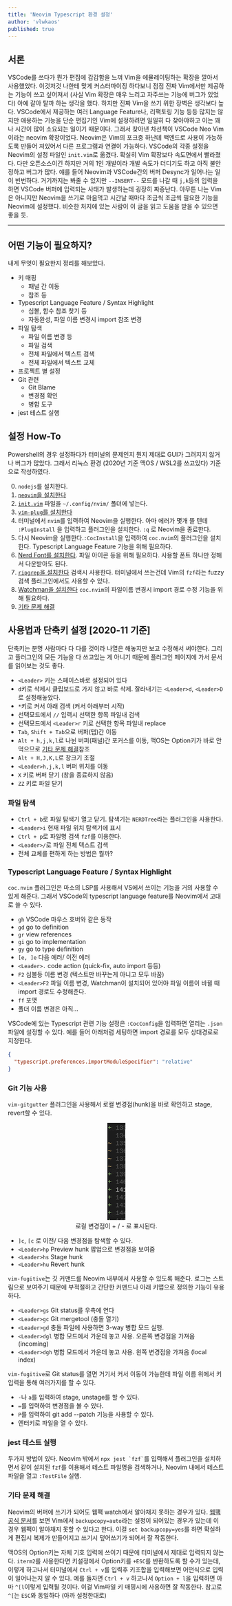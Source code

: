 ```yaml
---
title: 'Neovim Typescript 환경 설정'
author: 'vlwkaos'
published: true
---
```


## 서론

VSCode를 쓰다가 뭔가 편집에 갑갑함을 느껴 Vim을 에뮬레이팅하는 확장을 깔아서 사용했었다. 이것저것 나한테 맞게 커스터마이징 하다보니 점점 진짜 Vim에서만 제공하는 기능이 쓰고 싶어져서 (사실 Vim 확장은 매우 느리고 자주쓰는 기능에 버그가 있었다) 아예 갈아 탈까 하는 생각을 했다. 하지만 진짜 Vim을 쓰기 위한 장벽은 생각보다 높다. VSCode에서 제공하는 여러 Language Feature나, 리팩토링 기능 등등 많지는 않지만 애용하는 기능을 단순 편집기인 Vim에 설정하려면 일일히 다 찾아야하고 이는 꽤나 시간이 많이 소요되는 일이기 때문이다. 그래서 찾아낸 차선책이 VSCode Neo Vim 이라는 neovim 확장이었다. Neovim은 Vim의 포크중 하난데 백엔드로 사용이 가능하도록 만들어 져있어서 다른 프로그램과 연결이 가능하다. VSCode의 각종 설정을 Neovim의 설정 파일인 `init.vim`로 옮겼다. 확실히 Vim 확장보다 속도면에서 빨라졌다. 다만 오픈소스이긴 하지만 거의 1인 개발이라 개발 속도가 더디기도 하고 아직 불안정하고 버그가 많다. 얘를 들어 Neovim과 VSCode간의 버퍼 Desync가 일어나는 일이 빈번하다. 거기까지는 봐줄 수 있지만 `--INSERT--` 모드를 나갈 때 `j,k`등의 입력을 하면 VSCode 버퍼에 입력되는 사태가 발생하는데 굉장히 짜증난다. 아무튼 나는 Vim은 아니지만 Neovim을 쓰기로 마음먹고 시간날 때마다 조금씩 조금씩 필요한 기능을 Neovim에 설정했다. 비슷한 처지에 있는 사람이 이 글을 읽고 도움을 받을 수 있으면 좋을 듯.

---

## 어떤 기능이 필요하지?

내게 무엇이 필요한지 정리를 해보았다.

- 키 매핑
  - 패널 간 이동
  - 참조 등
- Typescript Language Feature / Syntax Highlight
  - 심볼, 함수 참조 찾기 등
  - 자동완성, 파일 이름 변경시 import 참조 변경
- 파일 탐색 
  - 파일 이름 변경 등
  - 파일 검색
  - 전체 파일에서 텍스트 검색
  - 전체 파일에서 텍스트 교체
- 프로젝트 별 설정
- Git 관련
  - Git Blame
  - 변경점 확인
  - 병합 도구
- jest 테스트 실행

## 설정 How-To

Powershell의 경우 설정하다가 터미널의 문제인지 뭔지 제대로 GUI가 그려지지 않거나 버그가 많았다. 그래서 리눅스 환경 (2020년 기준 맥OS / WSL2를 쓰고있다) 기준으로 작성하였다.

0. `nodejs`를 설치한다.
1. [`neovim`을 설치한다](https://github.com/neovim/neovim/wiki/Installing-Neovim)
2. [`init.vim`](https://github.com/vlwkaos/dotfiles/blob/main/nvim/init.vim) 파일을 `~/.config/nvim/` 폴더에 넣는다. 
3. [`vim-plug`를 설치한다](https://github.com/junegunn/vim-plug)
4. 터미널에서 `nvim`를 입력하여 Neovim을 실행한다. 아마 에러가 몇개 뜰 텐데 `:PlugInstall` 을 입력하고 플러그인을 설치한다. `:q` 로 Neovim을 종료한다.
5. 다시 Neovim을 실행한다.`:CocInstall`을 입력하여 `coc.nvim`의 플러그인을 설치한다. Typescript Language Feature 기능을 위해 필요하다.
6. [Nerd Font를 설치한다](https://github.com/ryanoasis/nerd-fonts). 파일 아이콘 등을 위해 필요하다. 사용할 폰트 하나만 정해서 다운받아도 된다.
7. [`ripgrep`을 설치한다](https://github.com/BurntSushi/ripgrep) 검색시 사용한다. 터미널에서 쓰는건데 Vim의 `fzf`라는 fuzzy 검색 플러그인에서도 사용할 수 있다.
8. [Watchman을 설치한다](https://facebook.github.io/watchman/) `coc.nvim`의 파일이름 변경시 import 경로 수정 기능을 위해 필요하다.
9. [기타 문제 해결](#기타-문제-해결)

## 사용법과 단축키 설정 [2020-11 기준]

단축키는 분명 사람마다 다 다를 것이라 나열은 해놓지만 보고 수정해서 써야한다. 그리고 플러그인의 모든 기능을 다 쓰고있는 게 아니기 때문에 플러그인 페이지에 가서 문서를 읽어보는 것도 좋다.

- `<Leader>` 키는 스페이스바로 설정되어 있다
- `d`키로 삭제시 클립보드로 가지 않고 바로 삭제. 잘라내기는 `<Leader>d`, `<Leader>D`로 설정해놓았다.
- `*`키로 커서 아래 검색 (커서 아래부터 시작)
- 선택모드에서 `//` 입력시 선택한 항목 파일내 검색
- 선택모드에서 `<Leader>r` 키로 선택한 항목 파일내 replace
- `Tab`, `Shift + Tab`으로 버퍼(탭)간 이동
- `Alt + h,j,k,l`로 나뉜 버퍼(패널)간 포커스를 이동, 맥OS는 Option키가 바로 안먹으므로 [기타 문제 해결](#기타-문제-해결)참조
- `Alt + H,J,K,L`로 창크기 조절
- `<Leader>h,j,k,l` 버퍼 위치를 이동
- `X` 키로 버퍼 닫기 (창을 종료하지 않음)
- `ZZ` 키로 파일 닫기

### 파일 탐색

- `Ctrl + b`로 파일 탐색기 열고 닫기. 탐색기는 `NERDTree`라는 플러그인을 사용한다.
- `<Leader>i` 현재 파일 위치 탐색기에 표시
- `Ctrl + p`로 파일명 검색 `fzf`를 이용한다.
- `<Leader>/`로 파일 전체 텍스트 검색
- 전체 교체를 편하게 하는 방법은 뭘까?

### Typescript Language Feature / Syntax Highlight

`coc.nvim` 플러그인은 마소의 LSP를 사용해서 VS에서 쓰이는 기능을 거의 사용할 수 있게 해준다. 그래서 VSCode의 typescript language feature를 Neovim에서 고대로 쓸 수 있다.

- `gh` VSCode 마우스 호버와 같은 동작
- `gd` go to definition
- `gr` view references
- `gi` go to implementation
- `gy` go to type definition
- `[e, ]e` 다음 에러/ 이전 에러
- `<Leader>.` code action (quick-fix, auto import 등등)
- `F2` 심볼등 이름 변경 (텍스트만 바꾸는게 아니고 모두 바꿈)
- `<Leader>F2` 파일 이름 변경, Watchman이 설치되어 있어야 파일 이름이 바뀔 때 import 경로도 수정해준다.
- `ff` 포맷
- 폴더 이름 변경은 아직...

VSCode에 있는 Typescript 관련 기능 설정은 `:CocConfig`을 입력하면 열리는 `.json` 파일에 설정할 수 있다.
예를 들어 아래처럼 세팅하면 import 경로를 모두 상대경로로 지정한다.

```json
{
  "typescript.preferences.importModuleSpecifier": "relative"
}
```

### Git 기능 사용

`vim-gitgutter` 플러그인을 사용해서 로컬 변경점(hunk)을 바로 확인하고 stage, revert할 수 있다.

<p align='center'>
<img src='/assets/neovim_gitgutter.png'/>
<br><span>로컬 변경점이 + / - 로 표시된다.</span></p>

- `]c`, `[c` 로 이전/ 다음 변경점을 탐색할 수 있다.
- `<Leader>hp` Preview hunk 팝업으로 변경점을 보여줌
- `<Leader>hs` Stage hunk
- `<Leader>hu` Revert hunk

`vim-fugitive`는 깃 커맨드를 Neovim 내부에서 사용할 수 있도록 해준다. 로그는 스트림으로 보여주기 때문에 부적절하고 간단한 커맨드나 아래 키맵으로 정의한 기능이 유용하다.

- `<Leader>gs` Git status를 우측에 연다
- `<Leader>gc` Git mergetool (충돌 열기)
- `<Leader>gd` 충돌 파일에 사용하면 3-way 병합 모드 실행.
- `<Leader>dgl` 병합 모드에서 가운데 놓고 사용. 오른쪽 변경점을 가져옴 (incoming)
- `<Leader>dgh` 병합 모드에서 가운데 놓고 사용. 왼쪽 변경점을 가져옴 (local index)

`vim-fugitive`로 Git status를 열면 거기서 커서 이동이 가능한데 파일 이름 위에서 키 입력을 통해 여러가지를 할 수 있다.

- `-`나 `a`를 입력하여 stage, unstage를 할 수 있다.
- `=`를 입력하여 변경점을 볼 수 있다.
- `P`를 입력하여 git add --patch 기능을 사용할 수 있다.
- 엔터키로 파일을 열 수 있다.

### jest 테스트 실행

두가지 방법이 있다. Neovim 밖에서 `` npx jest `fzf` ``를 입력해서 플러그인을 설치하면서 같이 설치된 `fzf`를 이용해서 테스트 파일명을 검색하거나,
Neovim 내에서 테스트 파일을 열고 `:TestFile` 실행.

### 기타 문제 해결

Neovim의 버퍼에 쓰기가 되어도 웹팩 watch에서 알아채지 못하는 경우가 있다. [웹팩 공식 문서](https://webpack.js.org/configuration/watch/)를 보면 Vim에서 `backupcopy=auto`라는 설정이 되어있는 경우가 있는데 이 경우 웹팩이 알아채지 못할 수 있다고 한다. 이걸 `set backupcopy=yes`를 하면 확실하게 편집시 복제가 만들어지고 쓰기시 덮어쓰기가 되어서 잘 작동한다.

맥OS의 Option키는 자체 기호 입력에 쓰이기 때문에 터미널에서 제대로 입력되지 않는다. `iterm2`를 사용한다면 키설정에서 Option키를 `+ESC`를 반환하도록 할 수가 있는데, 이렇게 하고나서 터미널에서 `Ctrl + v`를 입력후 키조합을 입력해보면 어떤식으로 입력이 일어나는지 알 수 있다. 예를 들자면 `Ctrl + v` 하고나서 `Option + l`을 입력하면 아마 `^[l`이렇게 입력될 것이다. 이걸 Vim파일 키 매핑시에 사용하면 잘 작동한다. 참고로 `^[`는 `ESC`와 동일하다 (아까 설정한대로)